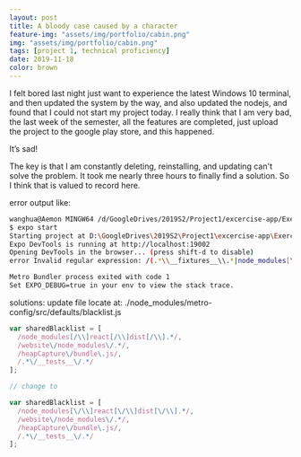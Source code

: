 ```yaml
---
layout: post
title: A bloody case caused by a character
feature-img: "assets/img/portfolio/cabin.png"
img: "assets/img/portfolio/cabin.png"
tags: [project 1, technical proficiency]
date: 2019-11-18
color: brown
---
```


I felt bored last night just want to experience the latest Windows 10 terminal, and then updated the system by the way, and also updated the nodejs, and found that I could not start my project today. I really think that I am very bad, the last week of the semester, all the features are completed, just upload the project to the google play store, and this happened. 

It’s sad! 

The key is that I am constantly deleting, reinstalling, and updating can't solve the problem. It took me nearly three hours to finally find a solution. So I think that is valued to record here.

error output like:

```bash
wanghua@Aemon MINGW64 /d/GoogleDrives/2019S2/Project1/excercise-app/ExerciseApp (clean-up)    
$ expo start
Starting project at D:\GoogleDrives\2019S2\Project1\excercise-app\ExerciseApp
Expo DevTools is running at http://localhost:19002
Opening DevTools in the browser... (press shift-d to disable)
error Invalid regular expression: /(.*\\__fixtures__\\.*|node_modules[\\\]react[\\\]dist[\\\].*|website\\node_modules\\.*|heapCapture\\bundle\.js|.*\\__tests__\\.*)$/: Unterminated character class. Run CLI with --verbose flag for more details.

Metro Bundler process exited with code 1
Set EXPO_DEBUG=true in your env to view the stack trace.
```

solutions: update file locate at: ./node_modules/metro-config/src/defaults/blacklist.js

```jsx
var sharedBlacklist = [
  /node_modules[/\\]react[/\\]dist[/\\].*/,
  /website\/node_modules\/.*/,
  /heapCapture\/bundle\.js/,
  /.*\/__tests__\/.*/
];

// change to

var sharedBlacklist = [
  /node_modules[\/\\]react[\/\\]dist[\/\\].*/,
  /website\/node_modules\/.*/,
  /heapCapture\/bundle\.js/,
  /.*\/__tests__\/.*/
];
```